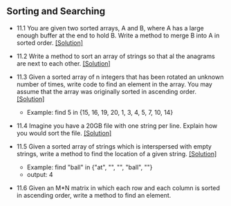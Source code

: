 ## Sorting and Searching

- 11.1 You are given two sorted arrays, A and B, where A has a large enough buffer at the end to hold B. Write a method to merge B into A in sorted order. [[Solution]](https://github.com/hxwang/Leetcode/blob/master/code/Merge-Sorted-Array.java)

- 11.2 Write a method to sort an array of strings so that al the anagrams are next to each other. [[Solution]](../code/11-2.java)

- 11.3 Given a sorted array of n integers that has been rotated an unknown number of times, write code to find an element in the array. You may assume that the array was originally sorted in ascending order. [[Solution]](https://github.com/hxwang/Leetcode/blob/master/code/Search-in-Rotated-Sorted-Array.java)
  - Example: find 5 in {15, 16, 19, 20, 1, 3, 4, 5, 7, 10, 14}

- 11.4 Imagine you have a 20GB file with one string per line. Explain how you would sort the file. [[Solution]](../code/11-4.md)

- 11.5 Given a sorted array of strings which is interspersed with empty strings, write a method to find the location of a given string. [[Solution]](../code/11-5.java)
  - Example: find "ball" in {"at", "", "", "ball", ""}
  - output: 4

- 11.6 Given an M*N matrix in which each row and each column is sorted in ascending order, write a method to find an element.
